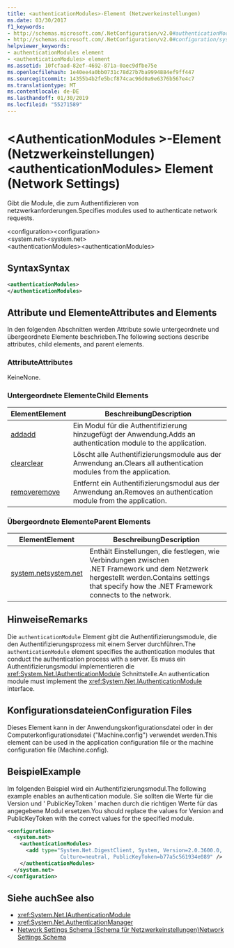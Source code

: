 ```yaml
---
title: <authenticationModules>-Element (Netzwerkeinstellungen)
ms.date: 03/30/2017
f1_keywords:
- http://schemas.microsoft.com/.NetConfiguration/v2.0#authenticationModules
- http://schemas.microsoft.com/.NetConfiguration/v2.0#configuration/system.net/authenticationModules
helpviewer_keywords:
- authenticationModules element
- <authenticationModules> element
ms.assetid: 10fcfaad-82ef-4692-871a-0aec9dfbe75e
ms.openlocfilehash: 1e40ee4a0bb0731c78d27b7ba9994884ef9ff447
ms.sourcegitcommit: 14355b4b2fe5bcf874cac96d0a9e6376b567e4c7
ms.translationtype: MT
ms.contentlocale: de-DE
ms.lasthandoff: 01/30/2019
ms.locfileid: "55271589"
---
```

# <a name="authenticationmodules-element-network-settings"></a><span data-ttu-id="2050a-102">\<AuthenticationModules >-Element (Netzwerkeinstellungen)</span><span class="sxs-lookup"><span data-stu-id="2050a-102">\<authenticationModules> Element (Network Settings)</span></span>
<span data-ttu-id="2050a-103">Gibt die Module, die zum Authentifizieren von netzwerkanforderungen.</span><span class="sxs-lookup"><span data-stu-id="2050a-103">Specifies modules used to authenticate network requests.</span></span>  
  
 <span data-ttu-id="2050a-104">\<configuration></span><span class="sxs-lookup"><span data-stu-id="2050a-104">\<configuration></span></span>  
<span data-ttu-id="2050a-105">\<system.net></span><span class="sxs-lookup"><span data-stu-id="2050a-105">\<system.net></span></span>  
<span data-ttu-id="2050a-106">\<authenticationModules></span><span class="sxs-lookup"><span data-stu-id="2050a-106">\<authenticationModules></span></span>  
  
## <a name="syntax"></a><span data-ttu-id="2050a-107">Syntax</span><span class="sxs-lookup"><span data-stu-id="2050a-107">Syntax</span></span>  
  
```xml  
<authenticationModules>   
</authenticationModules>  
```  
  
## <a name="attributes-and-elements"></a><span data-ttu-id="2050a-108">Attribute und Elemente</span><span class="sxs-lookup"><span data-stu-id="2050a-108">Attributes and Elements</span></span>  
 <span data-ttu-id="2050a-109">In den folgenden Abschnitten werden Attribute sowie untergeordnete und übergeordnete Elemente beschrieben.</span><span class="sxs-lookup"><span data-stu-id="2050a-109">The following sections describe attributes, child elements, and parent elements.</span></span>  
  
### <a name="attributes"></a><span data-ttu-id="2050a-110">Attribute</span><span class="sxs-lookup"><span data-stu-id="2050a-110">Attributes</span></span>  
 <span data-ttu-id="2050a-111">Keine</span><span class="sxs-lookup"><span data-stu-id="2050a-111">None.</span></span>  
  
### <a name="child-elements"></a><span data-ttu-id="2050a-112">Untergeordnete Elemente</span><span class="sxs-lookup"><span data-stu-id="2050a-112">Child Elements</span></span>  
  
|<span data-ttu-id="2050a-113">**Element**</span><span class="sxs-lookup"><span data-stu-id="2050a-113">**Element**</span></span>|<span data-ttu-id="2050a-114">**Beschreibung**</span><span class="sxs-lookup"><span data-stu-id="2050a-114">**Description**</span></span>|  
|-----------------|---------------------|  
|[<span data-ttu-id="2050a-115">add</span><span class="sxs-lookup"><span data-stu-id="2050a-115">add</span></span>](../../../../../docs/framework/configure-apps/file-schema/network/add-element-for-authenticationmodules-network-settings.md)|<span data-ttu-id="2050a-116">Ein Modul für die Authentifizierung hinzugefügt der Anwendung.</span><span class="sxs-lookup"><span data-stu-id="2050a-116">Adds an authentication module to the application.</span></span>|  
|[<span data-ttu-id="2050a-117">clear</span><span class="sxs-lookup"><span data-stu-id="2050a-117">clear</span></span>](../../../../../docs/framework/configure-apps/file-schema/network/clear-element-for-authenticationmodules-network-settings.md)|<span data-ttu-id="2050a-118">Löscht alle Authentifizierungsmodule aus der Anwendung an.</span><span class="sxs-lookup"><span data-stu-id="2050a-118">Clears all authentication modules from the application.</span></span>|  
|[<span data-ttu-id="2050a-119">remove</span><span class="sxs-lookup"><span data-stu-id="2050a-119">remove</span></span>](../../../../../docs/framework/configure-apps/file-schema/network/remove-element-for-authenticationmodules-network-settings.md)|<span data-ttu-id="2050a-120">Entfernt ein Authentifizierungsmodul aus der Anwendung an.</span><span class="sxs-lookup"><span data-stu-id="2050a-120">Removes an authentication module from the application.</span></span>|  
  
### <a name="parent-elements"></a><span data-ttu-id="2050a-121">Übergeordnete Elemente</span><span class="sxs-lookup"><span data-stu-id="2050a-121">Parent Elements</span></span>  
  
|<span data-ttu-id="2050a-122">**Element**</span><span class="sxs-lookup"><span data-stu-id="2050a-122">**Element**</span></span>|<span data-ttu-id="2050a-123">**Beschreibung**</span><span class="sxs-lookup"><span data-stu-id="2050a-123">**Description**</span></span>|  
|-----------------|---------------------|  
|[<span data-ttu-id="2050a-124">system.net</span><span class="sxs-lookup"><span data-stu-id="2050a-124">system.net</span></span>](../../../../../docs/framework/configure-apps/file-schema/network/system-net-element-network-settings.md)|<span data-ttu-id="2050a-125">Enthält Einstellungen, die festlegen, wie Verbindungen zwischen .NET Framework und dem Netzwerk hergestellt werden.</span><span class="sxs-lookup"><span data-stu-id="2050a-125">Contains settings that specify how the .NET Framework connects to the network.</span></span>|  
  
## <a name="remarks"></a><span data-ttu-id="2050a-126">Hinweise</span><span class="sxs-lookup"><span data-stu-id="2050a-126">Remarks</span></span>  
 <span data-ttu-id="2050a-127">Die `authenticationModule` Element gibt die Authentifizierungsmodule, die den Authentifizierungsprozess mit einem Server durchführen.</span><span class="sxs-lookup"><span data-stu-id="2050a-127">The `authenticationModule` element specifies the authentication modules that conduct the authentication process with a server.</span></span> <span data-ttu-id="2050a-128">Es muss ein Authentifizierungsmodul implementieren die <xref:System.Net.IAuthenticationModule> Schnittstelle.</span><span class="sxs-lookup"><span data-stu-id="2050a-128">An authentication module must implement the <xref:System.Net.IAuthenticationModule> interface.</span></span>  
  
## <a name="configuration-files"></a><span data-ttu-id="2050a-129">Konfigurationsdateien</span><span class="sxs-lookup"><span data-stu-id="2050a-129">Configuration Files</span></span>  
 <span data-ttu-id="2050a-130">Dieses Element kann in der Anwendungskonfigurationsdatei oder in der Computerkonfigurationsdatei ("Machine.config") verwendet werden.</span><span class="sxs-lookup"><span data-stu-id="2050a-130">This element can be used in the application configuration file or the machine configuration file (Machine.config).</span></span>  
  
## <a name="example"></a><span data-ttu-id="2050a-131">Beispiel</span><span class="sxs-lookup"><span data-stu-id="2050a-131">Example</span></span>  
 <span data-ttu-id="2050a-132">Im folgenden Beispiel wird ein Authentifizierungsmodul.</span><span class="sxs-lookup"><span data-stu-id="2050a-132">The following example enables an authentication module.</span></span> <span data-ttu-id="2050a-133">Sie sollten die Werte für die Version und ' PublicKeyToken ' machen durch die richtigen Werte für das angegebene Modul ersetzen.</span><span class="sxs-lookup"><span data-stu-id="2050a-133">You should replace the values for Version and PublicKeyToken with the correct values for the specified module.</span></span>  
  
```xml  
<configuration>  
  <system.net>  
    <authenticationModules>  
      <add type="System.Net.DigestClient, System, Version=2.0.3600.0,  
                 Culture=neutral, PublicKeyToken=b77a5c561934e089" />  
    </authenticationModules>  
  </system.net>  
</configuration>  
```  
  
## <a name="see-also"></a><span data-ttu-id="2050a-134">Siehe auch</span><span class="sxs-lookup"><span data-stu-id="2050a-134">See also</span></span>
- <xref:System.Net.IAuthenticationModule>
- <xref:System.Net.AuthenticationManager>
- [<span data-ttu-id="2050a-135">Network Settings Schema (Schema für Netzwerkeinstellungen)</span><span class="sxs-lookup"><span data-stu-id="2050a-135">Network Settings Schema</span></span>](../../../../../docs/framework/configure-apps/file-schema/network/index.md)

